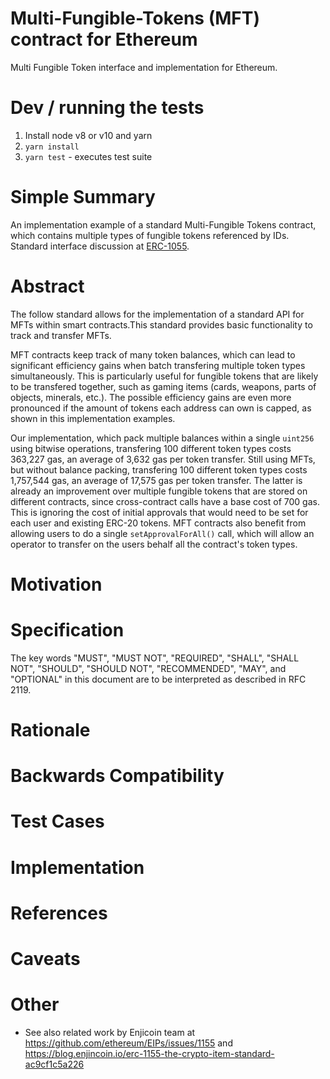 # Multi-Fungible-Tokens (MFT) contract for Ethereum

Multi Fungible Token interface and implementation for Ethereum.

# Dev / running the tests

1. Install node v8 or v10 and yarn
2. `yarn install`
3. `yarn test` - executes test suite

# Simple Summary
An implementation example of a standard Multi-Fungible Tokens contract, which contains multiple types of fungible tokens referenced by IDs. Standard interface discussion at [ERC-1055](https://github.com/ethereum/EIPs/issues/1155). 

# Abstract
The follow standard allows for the implementation of a standard API for MFTs within smart contracts.This standard provides basic functionality to track and transfer MFTs.

MFT contracts keep track of many token balances, which can lead to significant efficiency gains when batch transfering multiple token types simultaneously. This is particularly useful for fungible tokens that are likely to be transfered together, such as gaming items (cards, weapons, parts of objects, minerals, etc.). The possible efficiency gains are even more pronounced if the amount of tokens each address can own is capped, as shown in this implementation examples. 

Our implementation, which pack multiple balances within a single `uint256` using bitwise operations, transfering 100 different token types costs 363,227 gas, an average of 3,632 gas per token transfer. Still using MFTs, but without balance packing, transfering 100 different token types costs 1,757,544 gas, an average of 17,575 gas per token transfer. The latter is already an improvement over multiple fungible tokens that are stored on different contracts, since cross-contract calls have a base cost of 700 gas. This is ignoring the cost of initial approvals that would need to be set for each user and existing ERC-20 tokens. MFT contracts also benefit from allowing users to do a single `setApprovalForAll()` call, which will allow an operator to transfer on the users behalf all the contract's token types. 

# Motivation

# Specification
The key words "MUST", "MUST NOT", "REQUIRED", "SHALL", "SHALL NOT", "SHOULD", "SHOULD NOT", "RECOMMENDED", "MAY", and "OPTIONAL" in this document are to be interpreted as described in RFC 2119.

# Rationale

# Backwards Compatibility

# Test Cases

# Implementation

# References

# Caveats



# Other

* See also related work by Enjicoin team at https://github.com/ethereum/EIPs/issues/1155
and https://blog.enjincoin.io/erc-1155-the-crypto-item-standard-ac9cf1c5a226
